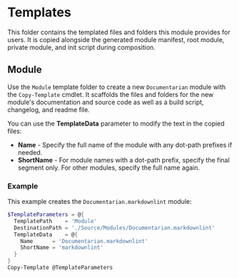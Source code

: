 # Templates

This folder contains the templated files and folders this module provides for users. It is copied
alongside the generated module manifest, root module, private module, and init script during
composition.

<!-- Notes on how this is organized, etc. -->

## Module

Use the `Module` template folder to create a new `Documentarian` module with the `Copy-Template`
cmdlet. It scaffolds the files and folders for the new module's documentation and source code as
well as a build script, changelog, and readme file.

You can use the **TemplateData** parameter to modify the text in the copied files:

- **Name** - Specify the full name of the module with any dot-path prefixes if needed.
- **ShortName** - For module names with a dot-path prefix, specify the final segment only. For
  other modules, specify the full name again.

### Example

This example creates the `Documentarian.markdownlint` module:

```powershell
$TemplateParameters = @{
  TemplatePath    = 'Module'
  DestinationPath = './Source/Modules/Documentarian.markdownlint'
  TemplateData    = @{
    Name      = 'Documentarian.markdownlint'
    ShortName = 'markdownlint'
  }
}
Copy-Template @TemplateParameters
```
